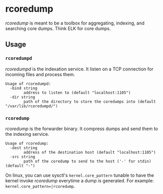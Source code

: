 # rcoredump

_rcoredump_ is meant to be a toolbox for aggregating, indexing, and searching
core dumps. Think ELK for core dumps.

## Usage

### `rcoredumpd`

_rcoredumpd_ is the indexation service. It listen on a TCP connection for
incoming files and process them.

```
Usage of rcoredumpd:
  -bind string
        address to listen to (default "localhost:1105")
  -dir string
        path of the directory to store the coredumps into (default "/var/lib/rcoredumpd/")
```

### `rcoredump`

_rcoredump_ is the forwarder binary. It compress dumps and send them to the
indexing service.

```
Usage of rcoredump:
  -dest string
        address of the destination host (default "localhost:1105")
  -src string
        path of the coredump to send to the host ('-' for stdin) (default "-")
```

On linux, you can use sysctl's `kernel.core_pattern` tunable to have the kernel
invoke _rcoredump_ everytime a dump is generated. For example:
`kernel.core_pattern=|rcoredump`.

